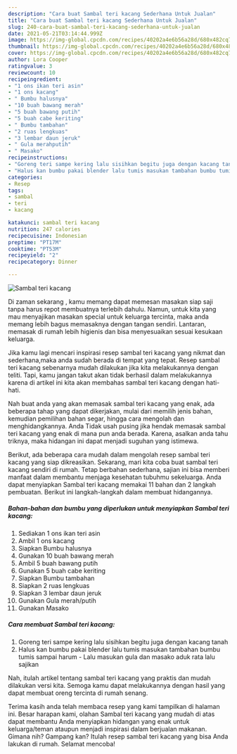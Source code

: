 ```yaml
---
description: "Cara buat Sambal teri kacang Sederhana Untuk Jualan"
title: "Cara buat Sambal teri kacang Sederhana Untuk Jualan"
slug: 240-cara-buat-sambal-teri-kacang-sederhana-untuk-jualan
date: 2021-05-21T03:14:44.999Z
image: https://img-global.cpcdn.com/recipes/40202a4e6b56a28d/680x482cq70/sambal-teri-kacang-foto-resep-utama.jpg
thumbnail: https://img-global.cpcdn.com/recipes/40202a4e6b56a28d/680x482cq70/sambal-teri-kacang-foto-resep-utama.jpg
cover: https://img-global.cpcdn.com/recipes/40202a4e6b56a28d/680x482cq70/sambal-teri-kacang-foto-resep-utama.jpg
author: Lora Cooper
ratingvalue: 3
reviewcount: 10
recipeingredient:
- "1 ons ikan teri asin"
- "1 ons kacang"
- " Bumbu halusnya"
- "10 buah bawang merah"
- "5 buah bawang putih"
- "5 buah cabe keriting"
- " Bumbu tambahan"
- "2 ruas lengkuas"
- "3 lembar daun jeruk"
- " Gula merahputih"
- " Masako"
recipeinstructions:
- "Goreng teri sampe kering lalu sisihkan begitu juga dengan kacang tanah"
- "Halus kan bumbu pakai blender lalu tumis masukan tambahan bumbu tumis sampai harum Lalu masukan gula dan masako aduk rata lalu sajikan"
categories:
- Resep
tags:
- sambal
- teri
- kacang

katakunci: sambal teri kacang 
nutrition: 247 calories
recipecuisine: Indonesian
preptime: "PT17M"
cooktime: "PT53M"
recipeyield: "2"
recipecategory: Dinner

---
```



![Sambal teri kacang](https://img-global.cpcdn.com/recipes/40202a4e6b56a28d/680x482cq70/sambal-teri-kacang-foto-resep-utama.jpg)

Di zaman  sekarang , kamu memang dapat memesan masakan siap saji tanpa harus repot membuatnya terlebih dahulu. Namun, untuk kita yang mau menyajikan masakan special untuk keluarga tercinta, maka anda memang lebih bagus memasaknya dengan tangan sendiri. Lantaran, memasak di rumah lebih higienis dan bisa menyesuaikan sesuai kesukaan keluarga.

Jika kamu lagi mencari inspirasi resep sambal teri kacang yang nikmat dan sederhana,maka anda sudah berada di tempat yang tepat. Resep sambal teri kacang  sebenarnya mudah dilakukan jika kita melakukannya dengan teliti. Tapi, kamu jangan takut akan tidak berhasil dalam melakukannya 
karena di artikel ini kita akan membahas sambal teri kacang dengan hati-hati.  



Nah buat anda yang akan memasak sambal teri kacang yang enak, ada beberapa tahap yang dapat dikerjakan, mulai dari memilih jenis bahan, kemudian pemilihan bahan segar, hingga cara mengolah dan menghidangkannya. Anda Tidak usah pusing jika hendak memasak sambal teri kacang yang enak di mana pun anda berada. Karena, asalkan anda  tahu triknya, maka hidangan ini dapat menjadi suguhan yang istimewa.

Berikut, ada beberapa cara mudah dalam mengolah resep sambal teri kacang yang siap dikreasikan. Sekarang, mari kita coba buat sambal teri kacang sendiri di rumah. Tetap berbahan sederhana, sajian ini bisa memberi manfaat dalam membantu menjaga kesehatan tubuhmu sekeluarga. Anda dapat menyiapkan Sambal teri kacang memakai 11 bahan dan 2 langkah pembuatan. Berikut ini langkah-langkah dalam membuat hidangannya.

<!--inarticleads1-->

##### Bahan-bahan dan bumbu yang diperlukan untuk menyiapkan Sambal teri kacang:

1. Sediakan 1 ons ikan teri asin
1. Ambil 1 ons kacang
1. Siapkan  Bumbu halusnya
1. Gunakan 10 buah bawang merah
1. Ambil 5 buah bawang putih
1. Gunakan 5 buah cabe keriting
1. Siapkan  Bumbu tambahan
1. Siapkan 2 ruas lengkuas
1. Siapkan 3 lembar daun jeruk
1. Gunakan  Gula merah/putih
1. Gunakan  Masako




<!--inarticleads2-->

##### Cara membuat Sambal teri kacang:

1. Goreng teri sampe kering lalu sisihkan begitu juga dengan kacang tanah
1. Halus kan bumbu pakai blender lalu tumis masukan tambahan bumbu tumis sampai harum - Lalu masukan gula dan masako aduk rata lalu sajikan




Nah, itulah artikel tentang  sambal teri kacang  yang praktis dan mudah dilakukan versi kita. Semoga kamu dapat melakukannya dengan hasil yang dapat membuat oreng tercinta di rumah senang. 

Terima kasih anda telah membaca resep yang kami tampilkan di halaman ini. Besar harapan kami, olahan  Sambal teri kacang yang mudah di atas dapat membantu Anda menyiapkan hidangan yang enak untuk keluarga/teman ataupun menjadi inspirasi dalam berjualan makanan. Gimana nih? Gampang kan? Itulah resep sambal teri kacang yang bisa Anda lakukan di rumah. Selamat mencoba!

